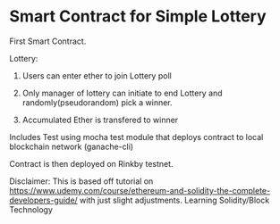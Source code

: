# Smart Contract for Simple Lottery 

First Smart Contract. 

Lottery:

1. Users can enter ether to join Lottery poll

2. Only manager of lottery can initiate to end Lottery and randomly(pseudorandom) pick a winner. 

3. Accumulated Ether is transfered to winner

Includes Test using mocha test module that deploys contract to local blockchain network (ganache-cli)

Contract is then deployed on Rinkby testnet.

Disclaimer: 
This is based off tutorial on https://www.udemy.com/course/ethereum-and-solidity-the-complete-developers-guide/ with just slight adjustments. 
Learning Solidity/Block Technology
